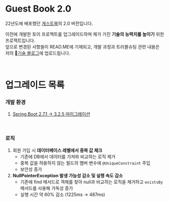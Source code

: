 # Guest Book 2.0
22년도에 배포했던 [게스트북](https://github.com/EunsilSon/2022-guestbook)의 2.0 버전입니다.

이전에 개발한 토이 프로젝트를 업그레이드하며 제가 가진 **기술의 능력치를 높이기** 위한 프로젝트입니다.  
앞으로 변경된 사항들이 READ.ME에 기재되고, 개발 과정과 트러블슈팅 관련 내용은 저의 🔗[기술 블로그](https://velog.io/@eunsilson/posts)에 업로드됩니다.

<br>

# 업그레이드 목록
### 개발 환경
  1. [Spring Boot 2.7.1 → 3.2.5 마이그레이션](https://velog.io/@eunsilson/Spring-Boot-3-2-5-%EB%A7%88%EC%9D%B4%EA%B7%B8%EB%A0%88%EC%9D%B4%EC%85%98)

<br>

### 로직
  1. 회원 가입 시 **데이터베이스 레벨에서 중복 값 체크**
      - 기존에 DB에서 데이터를 가져와 비교하는 로직 제거
      - 중복 값을 허용하지 않는 필드의 멤버 변수에 `@UniqueConstraint` 주입
      - 보안성 증가
  2. **NullPointerException 발생 가능성 감소 및 실행 속도 감소**
        - 기존에 find 메서드로 객체를 찾아 null과 비교하는 로직을 제거하고 `existsBy` 메서드를 사용해 가독성 증가
        - 실행 시간 약 60% 감소 (1225ms → 487ms)
